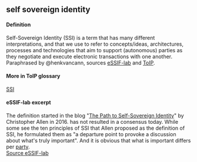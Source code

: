 ## self sovereign identity

<h4>Definition</h4><p>Self-Sovereign Identity (SSI) is a term that has many different interpretations, and that we use to refer to concepts/ideas, architectures, processes and technologies that aim to support (autonomous) parties as they negotiate and execute electronic transactions with one another.<br>Paraphrased by @henkvancann, sources <a href="https://essif-lab.github.io/framework/docs/terms/self-sovereign-identity">eSSIF-lab</a> and <a href="https://github.com/trustoverip/toip/wiki/self-sovereign-identity">ToIP</a>.</p><h4>More in ToIP glossary</h4><p><a href="https://github.com/trustoverip/toip/wiki/self-sovereign-identity">SSI</a></p><h4>eSSIF-lab excerpt</h4><p>The definition started in the blog &quot;<a href="http://www.lifewithalacrity.com/2016/04/the-path-to-self-soverereign-identity.html">The Path to Self-Sovereign Identity</a>&quot; by Christopher Allen in 2016. has not resulted in a consensus today. While some see the ten principles of SSI that Allen proposed as the definition of SSI, he formulated them as &quot;a departure point to provoke a discussion about what&#39;s truly important&quot;. And it is obvious that what is important differs per <a href="https://essif-lab.github.io/framework/docs/terms/party">party</a>.<br><a href="https://essif-lab.github.io/framework/docs/terms/self-sovereign-identity">Source eSSIF-lab</a></p>

